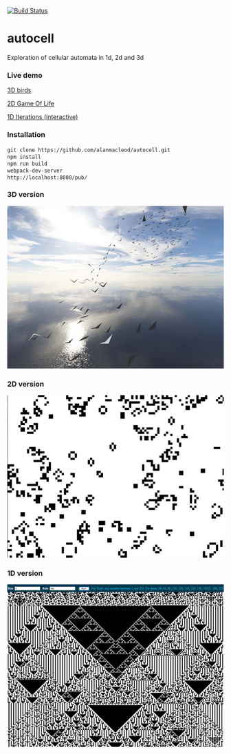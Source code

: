 
[![Build Status](https://travis-ci.org/alanmacleod/autocell.svg?branch=master)](https://travis-ci.org/alanmacleod/autocell)

# autocell
Exploration of cellular automata in 1d, 2d and 3d

### Live demo

[3D birds](http://demos.alanmacleod.eu/autocell/pub/3d/)

[2D Game Of Life](http://demos.alanmacleod.eu/autocell/pub/2d/)

[1D Iterations (interactive)](http://demos.alanmacleod.eu/autocell/pub/1d/)

### Installation

```
git clone https://github.com/alanmacleod/autocell.git
npm install
npm run build
webpack-dev-server
http://localhost:8080/pub/
```

### 3D version
![alt tag](https://raw.githubusercontent.com/alanmacleod/autocell/master/pub/img/3d.jpg)

### 2D version
![alt tag](https://raw.githubusercontent.com/alanmacleod/autocell/master/pub/img/2d.jpg)

### 1D version
![alt tag](https://raw.githubusercontent.com/alanmacleod/autocell/master/pub/img/1d.jpg)
